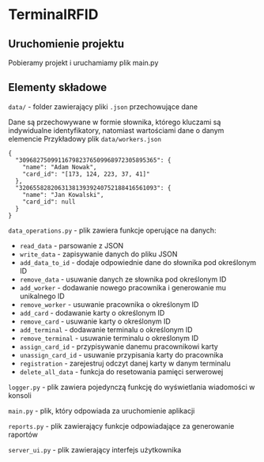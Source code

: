 # TerminalRFID

## Uruchomienie projektu
Pobieramy projekt i uruchamiamy plik main.py

## Elementy składowe
```data/``` - folder zawierający pliki ```.json``` przechowujące dane

Dane są przechowywane w formie słownika, którego kluczami są indywidualne identyfikatory, natomiast wartościami dane o danym elemencie
Przykładowy plik ```data/workers.json```
```
{
  "309682750991167982376509968972305895365": {
    "name": "Adam Nowak",
    "card_id": "[173, 124, 223, 37, 41]"
  },
  "320655828206313813939240752188416561093": {
    "name": "Jan Kowalski",
    "card_id": null
  }
}
```

```data_operations.py``` - plik zawiera funkcje operujące na danych:
* ```read_data``` - parsowanie z JSON
* ```write_data``` - zapisywanie danych do pliku JSON
* ```add_data_to_id``` - dodaje odpowiednie dane do słownika pod określonym ID
* ```remove_data``` - usuwanie danych ze słownika pod określonym ID
* ```add_worker``` - dodawanie nowego pracownika i generowanie mu unikalnego ID
* ```remove_worker``` - usuwanie pracownika o określonym ID
* ```add_card``` - dodawanie karty o określonym ID
* ```remove_card``` - usuwanie karty o określonym ID
* ```add_terminal``` - dodawanie terminalu o określonym ID
* ```remove_terminal``` - usuwanie terminalu o określonym ID
* ```assign_card_id``` - przypisywanie danemu pracownikowi karty
* ```unassign_card_id``` - usuwanie przypisania karty do pracownika
* ```registration``` - zarejestruj odczyt danej karty w danym terminalu
* ```delete_all_data``` - funkcja do resetowania pamięci serwerowej

```logger.py``` - plik zawiera pojedynczą funkcję do wyświetlania wiadomości w konsoli

```main.py``` - plik, który odpowiada za uruchomienie aplikacji

```reports.py``` - plik zawierający funkcje odpowiadające za generowanie raportów

```server_ui.py``` - plik zawierający interfejs użytkownika

